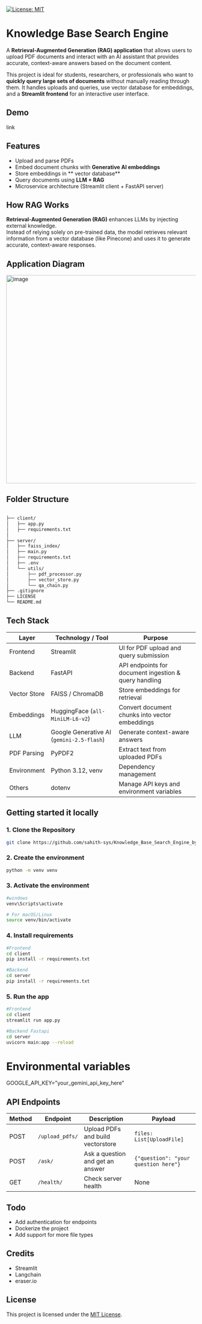 [![License: MIT](https://img.shields.io/badge/License-MIT-yellow.svg)](LICENSE)

# Knowledge Base Search Engine

A **Retrieval-Augmented Generation (RAG) application** that allows users to upload PDF documents and interact with an AI assistant that provides accurate, context-aware answers based on the document content.  

This project is ideal for students, researchers, or professionals who want to **quickly query large sets of documents** without manually reading through them. It handles uploads and queries, use vector database for embeddings, and a **Streamlit frontend** for an interactive user interface.



## Demo

link

## Features

- Upload and parse PDFs  
- Embed document chunks with **Generative AI embeddings**  
- Store embeddings in ** vector database**  
- Query documents using **LLM + RAG**  
- Microservice architecture (Streamlit client + FastAPI server)



## How RAG Works

**Retrieval-Augmented Generation (RAG)** enhances LLMs by injecting external knowledge.  
Instead of relying solely on pre-trained data, the model retrieves relevant information from a vector database (like Pinecone) and uses it to generate accurate, context-aware responses.


## Application Diagram
<img width="1600" height="554" alt="image" src="https://github.com/user-attachments/assets/19fb65e8-e1f4-486e-9810-e72608d20b1f" />


## Folder Structure

```bash

├── client/
│   ├── app.py
│   ├── requirements.txt
│
├── server/
│   ├── faiss_index/
│   ├── main.py
│   ├── requirements.txt
│   ├── .env
│   └── utils/
│       ├── pdf_processor.py
│       ├── vector_store.py
│       └── qa_chain.py
├── .gitignore
├── LICENSE
└── README.md

```

## Tech Stack

| Layer       | Technology / Tool                       | Purpose                                      |
|------------|----------------------------------------|---------------------------------------------|
| Frontend    | Streamlit                               | UI for PDF upload and query submission      |
| Backend     | FastAPI                                 | API endpoints for document ingestion & query handling |
| Vector Store| FAISS / ChromaDB                        | Store embeddings for retrieval              |
| Embeddings  | HuggingFace (`all-MiniLM-L6-v2`)       | Convert document chunks into vector embeddings |
| LLM         | Google Generative AI (`gemini-2.5-flash`) | Generate context-aware answers             |
| PDF Parsing | PyPDF2                                  | Extract text from uploaded PDFs             |
| Environment | Python 3.12, venv                       | Dependency management                        |
| Others      | dotenv                                   | Manage API keys and environment variables   |

## Getting started it locally

### 1. Clone the Repository
```bash
git clone https://github.com/sahith-sys/Knowledge_Base_Search_Engine_by_Unthinkable.git
```
### 2. Create the environment
```bash
python -m venv venv
```
### 3. Activate the environment
```bash
#windows
venv\Scripts\activate

# For macOS/Linux
source venv/bin/activate
```
### 4. Install requirements
```bash
#Frontend
cd client
pip install -r requirements.txt

#Backend
cd server
pip install -r requirements.txt
```
### 5. Run the app
```bash
#Frontend
cd client
streamlit run app.py

#Backend Fastapi
cd server
uvicorn main:app --reload
```

# Environmental variables
GOOGLE_API_KEY="your_gemini_api_key_here"

## API Endpoints

| Method | Endpoint        | Description                      | Payload                                 |
|--------|----------------|----------------------------------|----------------------------------------|
| POST   | `/upload_pdfs/` | Upload PDFs and build vectorstore | `files: List[UploadFile]`              |
| POST   | `/ask/`         | Ask a question and get an answer | `{"question": "your question here"}`  |
| GET    | `/health/`      | Check server health              | None                                   |


## Todo

- Add authentication for endpoints
- Dockerize the project
- Add support for more file types


## Credits

- Streamlit
- Langchain
- eraser.io

## License
This project is licensed under the [MIT License](LICENSE).
